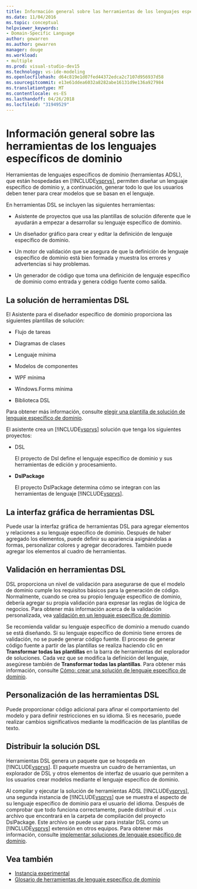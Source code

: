 ```yaml
---
title: Información general sobre las herramientas de los lenguajes específicos de dominio
ms.date: 11/04/2016
ms.topic: conceptual
helpviewer_keywords:
- Domain-Specific Language
author: gewarren
ms.author: gewarren
manager: douge
ms.workload:
- multiple
ms.prod: visual-studio-dev15
ms.technology: vs-ide-modeling
ms.openlocfilehash: d64c819e1d07fed44372edca2c7107d956937d58
ms.sourcegitcommit: e13e61ddea6032a8282abe16131d9e136a927984
ms.translationtype: MT
ms.contentlocale: es-ES
ms.lasthandoff: 04/26/2018
ms.locfileid: "31949529"
---
```

# <a name="overview-of-domain-specific-language-tools"></a>Información general sobre las herramientas de los lenguajes específicos de dominio
Herramientas de lenguajes específicos de dominio (herramientas ADSL), que están hospedadas en [!INCLUDE[vsprvs](../code-quality/includes/vsprvs_md.md)], permiten diseñar un lenguaje específico de dominio y, a continuación, generar todo lo que los usuarios deben tener para crear modelos que se basan en el lenguaje.

 En herramientas DSL se incluyen las siguientes herramientas:

-   Asistente de proyectos que usa las plantillas de solución diferente que le ayudarán a empezar a desarrollar su lenguaje específico de dominio.

-   Un diseñador gráfico para crear y editar la definición de lenguaje específico de dominio.

-   Un motor de validación que se asegura de que la definición de lenguaje específico de dominio está bien formada y muestra los errores y advertencias si hay problemas.

-   Un generador de código que toma una definición de lenguaje específico de dominio como entrada y genera código fuente como salida.

## <a name="the-dsl-tools-solution"></a>La solución de herramientas DSL
 El Asistente para el diseñador específico de dominio proporciona las siguientes plantillas de solución:

-   Flujo de tareas

-   Diagramas de clases

-   Lenguaje mínima

-   Modelos de componentes

-   WPF mínima

-   Windows.Forms mínima

-   Biblioteca DSL

 Para obtener más información, consulte [elegir una plantilla de solución de lenguaje específico de dominio](../modeling/choosing-a-domain-specific-language-solution-template.md).

 El asistente crea un [!INCLUDE[vsprvs](../code-quality/includes/vsprvs_md.md)] solución que tenga los siguientes proyectos:

-   DSL

     El proyecto de Dsl define el lenguaje específico de dominio y sus herramientas de edición y procesamiento.

-   **DslPackage**

     El proyecto DslPackage determina cómo se integran con las herramientas de lenguaje [!INCLUDE[vsprvs](../code-quality/includes/vsprvs_md.md)].

## <a name="the-dsl-tools-graphical-interface"></a>La interfaz gráfica de herramientas DSL
 Puede usar la interfaz gráfica de herramientas DSL para agregar elementos y relaciones a su lenguaje específico de dominio. Después de haber agregado los elementos, puede definir su apariencia asignándolas a formas, personalizar colores y agregar decoradores. También puede agregar los elementos al cuadro de herramientas.

## <a name="validation-in-dsl-tools"></a>Validación en herramientas DSL
 DSL proporciona un nivel de validación para asegurarse de que el modelo de dominio cumple los requisitos básicos para la generación de código. Normalmente, cuando se crea su propio lenguaje específico de dominio, debería agregar su propia validación para expresar las reglas de lógica de negocios. Para obtener más información acerca de la validación personalizada, vea [validación en un lenguaje específico de dominio](../modeling/validation-in-a-domain-specific-language.md).

 Se recomienda validar su lenguaje específico de dominio a menudo cuando se está diseñando. Si su lenguaje específico de dominio tiene errores de validación, no se puede generar código fuente. El proceso de generar código fuente a partir de las plantillas se realiza haciendo clic en **Transformar todas las plantillas** en la barra de herramientas del explorador de soluciones. Cada vez que se modifica la definición del lenguaje, asegúrese también de **Transformar todas las plantillas**. Para obtener más información, consulte [Cómo: crear una solución de lenguaje específico de dominio](../modeling/how-to-create-a-domain-specific-language-solution.md).

## <a name="customization-of-dsl-tools"></a>Personalización de las herramientas DSL
 Puede proporcionar código adicional para afinar el comportamiento del modelo y para definir restricciones en su idioma. Si es necesario, puede realizar cambios significativos mediante la modificación de las plantillas de texto.

## <a name="distributing-your-dsl-solution"></a>Distribuir la solución DSL
 Herramientas DSL genera un paquete que se hospeda en [!INCLUDE[vsprvs](../code-quality/includes/vsprvs_md.md)]. El paquete muestra un cuadro de herramientas, un explorador de DSL y otros elementos de interfaz de usuario que permiten a los usuarios crear modelos mediante el lenguaje específico de dominio.

 Al compilar y ejecutar la solución de herramientas ADSL [!INCLUDE[vsprvs](../code-quality/includes/vsprvs_md.md)], una segunda instancia de [!INCLUDE[vsprvs](../code-quality/includes/vsprvs_md.md)] que se muestra el aspecto de su lenguaje específico de dominio para el usuario del idioma. Después de comprobar que todo funciona correctamente, puede distribuir el `.vsix` archivo que encontrará en la carpeta de compilación del proyecto DslPackage. Este archivo se puede usar para instalar DSL como un [!INCLUDE[vsprvs](../code-quality/includes/vsprvs_md.md)] extensión en otros equipos.  Para obtener más información, consulte [implementar soluciones de lenguaje específico de dominio](../modeling/deploying-domain-specific-language-solutions.md).

## <a name="see-also"></a>Vea también

- [Instancia experimental](../extensibility/the-experimental-instance.md)
- [Glosario de herramientas de lenguaje específico de dominio](http://msdn.microsoft.com/ca5e84cb-a315-465c-be24-76aa3df276aa)